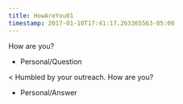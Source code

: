 ```yaml
---
title: HowAreYou01
timestamp: 2017-01-10T17:41:17.263365563-05:00
---
```


How are you?
* Personal/Question

< Humbled by your outreach. How are you?
* Personal/Answer
